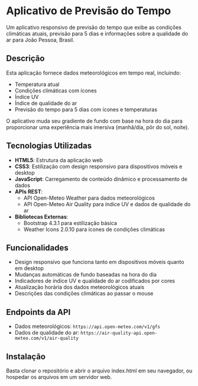 # Aplicativo de Previsão do Tempo

Um aplicativo responsivo de previsão do tempo que exibe as condições climáticas atuais, previsão para 5 dias e informações sobre a qualidade do ar para João Pessoa, Brasil.

## Descrição

Esta aplicação fornece dados meteorológicos em tempo real, incluindo:
- Temperatura atual
- Condições climáticas com ícones
- Índice UV
- Índice de qualidade do ar
- Previsão do tempo para 5 dias com ícones e temperaturas

O aplicativo muda seu gradiente de fundo com base na hora do dia para proporcionar uma experiência mais imersiva (manhã/dia, pôr do sol, noite).

## Tecnologias Utilizadas

- **HTML5**: Estrutura da aplicação web
- **CSS3**: Estilização com design responsivo para dispositivos móveis e desktop
- **JavaScript**: Carregamento de conteúdo dinâmico e processamento de dados
- **APIs REST**:
  - API Open-Meteo Weather para dados meteorológicos
  - API Open-Meteo Air Quality para índice UV e dados de qualidade do ar
- **Bibliotecas Externas**:
  - Bootstrap 4.3.1 para estilização básica
  - Weather Icons 2.0.10 para ícones de condições climáticas

## Funcionalidades

- Design responsivo que funciona tanto em dispositivos móveis quanto em desktop
- Mudanças automáticas de fundo baseadas na hora do dia
- Indicadores de índice UV e qualidade do ar codificados por cores
- Atualização horária dos dados meteorológicos atuais
- Descrições das condições climáticas ao passar o mouse

## Endpoints da API

- Dados meteorológicos: `https://api.open-meteo.com/v1/gfs`
- Dados de qualidade do ar: `https://air-quality-api.open-meteo.com/v1/air-quality`

## Instalação

Basta clonar o repositório e abrir o arquivo index.html em seu navegador, ou hospedar os arquivos em um servidor web.
